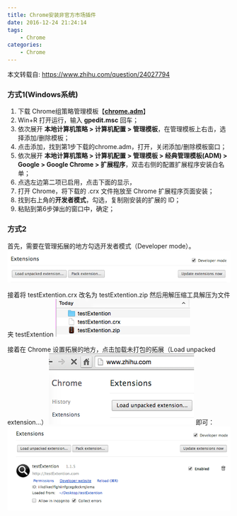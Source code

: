 ```yaml
---
title: Chrome安装非官方市场插件
date: 2016-12-24 21:24:14
tags:
	- Chrome
categories:
	- Chrome
---
```



本文转载自: https://www.zhihu.com/question/24027794


### 方式1(Windows系统)

1. 下载 Chrome组策略管理模板【**[chrome.adm](http://p7ivlhq87.bkt.clouddn.com/chrome.adm)**】
2. Win+R 打开运行，输入 **gpedit.msc** 回车；
3. 依次展开 **本地计算机策略 > 计算机配置 > 管理模板**，在管理模板上右击，选择添加/删除模板；
4. 点击添加，找到第1步下载的chrome.adm，打开，关闭添加/删除模板窗口；
5. 依次展开 **本地计算机策略 > 计算机配置 > 管理模板 > 经典管理模板(ADM) > Google > Google Chrome > 扩展程序**，双击右侧的配置扩展程序安装白名单；
6. 点选左边第二项已启用，点击下面的显示，
7. 打开 Chrome，将下载的 .crx 文件拖放至 Chrome 扩展程序页面安装；
8. 找到右上角的**开发者模式**，勾选，复制刚安装的扩展的 ID；
9. 粘贴到第6步弹出的窗口中，确定；

<!-- more -->


### 方式2
首先，需要在管理拓展的地方勾选开发者模式（Developer mode）。
![1.jpg](/images/2018-05-29-173616.png)

接着将 testExtention.crx 改名为 testExtention.zip
然后用解压缩工具解压为文件夹 testExtention
![2.jpg](/images/2018-05-29-173617.png)

接着在 Chrome 设置拓展的地方，点击加载未打包的拓展（Load unpacked extension...）
![3.jpg](/images/2018-05-29-173618.png)
即可：
![4.jpg](/images/2018-05-29-173620.png)
